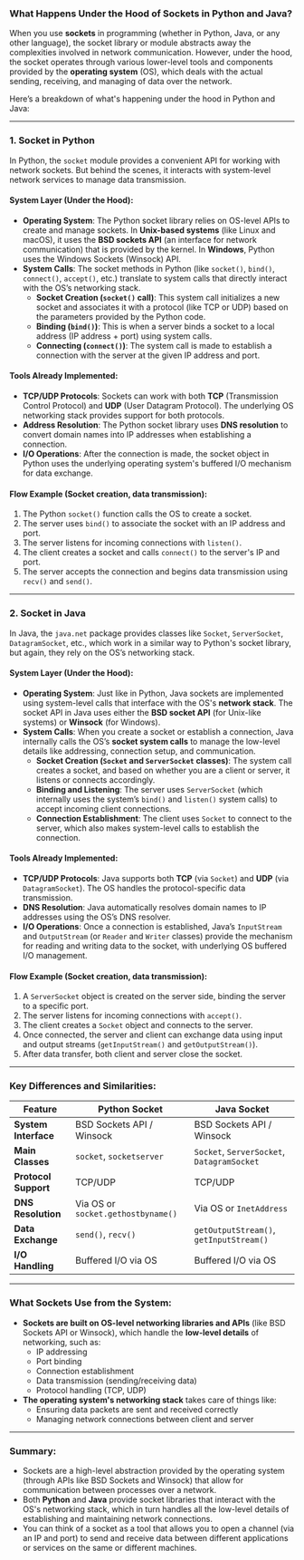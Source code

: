 ### **What Happens Under the Hood of Sockets in Python and Java?**

When you use **sockets** in programming (whether in Python, Java, or any other language), the socket library or module abstracts away the complexities involved in network communication. However, under the hood, the socket operates through various lower-level tools and components provided by the **operating system** (OS), which deals with the actual sending, receiving, and managing of data over the network.

Here’s a breakdown of what's happening under the hood in Python and Java:

---

### **1. Socket in Python**

In Python, the `socket` module provides a convenient API for working with network sockets. But behind the scenes, it interacts with system-level network services to manage data transmission.

#### **System Layer (Under the Hood):**
- **Operating System**: The Python socket library relies on OS-level APIs to create and manage sockets. In **Unix-based systems** (like Linux and macOS), it uses the **BSD sockets API** (an interface for network communication) that is provided by the kernel. In **Windows**, Python uses the Windows Sockets (Winsock) API.
- **System Calls**: The socket methods in Python (like `socket()`, `bind()`, `connect()`, `accept()`, etc.) translate to system calls that directly interact with the OS’s networking stack.
  - **Socket Creation (`socket()` call)**: This system call initializes a new socket and associates it with a protocol (like TCP or UDP) based on the parameters provided by the Python code.
  - **Binding (`bind()`)**: This is when a server binds a socket to a local address (IP address + port) using system calls.
  - **Connecting (`connect()`)**: The system call is made to establish a connection with the server at the given IP address and port.

#### **Tools Already Implemented**:
- **TCP/UDP Protocols**: Sockets can work with both **TCP** (Transmission Control Protocol) and **UDP** (User Datagram Protocol). The underlying OS networking stack provides support for both protocols.
- **Address Resolution**: The Python socket library uses **DNS resolution** to convert domain names into IP addresses when establishing a connection.
- **I/O Operations**: After the connection is made, the socket object in Python uses the underlying operating system's buffered I/O mechanism for data exchange.

#### **Flow Example** (Socket creation, data transmission):
1. The Python `socket()` function calls the OS to create a socket.
2. The server uses `bind()` to associate the socket with an IP address and port.
3. The server listens for incoming connections with `listen()`.
4. The client creates a socket and calls `connect()` to the server's IP and port.
5. The server accepts the connection and begins data transmission using `recv()` and `send()`.

---

### **2. Socket in Java**

In Java, the `java.net` package provides classes like `Socket`, `ServerSocket`, `DatagramSocket`, etc., which work in a similar way to Python's socket library, but again, they rely on the OS’s networking stack.

#### **System Layer (Under the Hood):**
- **Operating System**: Just like in Python, Java sockets are implemented using system-level calls that interface with the OS's **network stack**. The socket API in Java uses either the **BSD socket API** (for Unix-like systems) or **Winsock** (for Windows).
- **System Calls**: When you create a socket or establish a connection, Java internally calls the OS’s **socket system calls** to manage the low-level details like addressing, connection setup, and communication.
  - **Socket Creation (`Socket` and `ServerSocket` classes)**: The system call creates a socket, and based on whether you are a client or server, it listens or connects accordingly.
  - **Binding and Listening**: The server uses `ServerSocket` (which internally uses the system’s `bind()` and `listen()` system calls) to accept incoming client connections.
  - **Connection Establishment**: The client uses `Socket` to connect to the server, which also makes system-level calls to establish the connection.

#### **Tools Already Implemented**:
- **TCP/UDP Protocols**: Java supports both **TCP** (via `Socket`) and **UDP** (via `DatagramSocket`). The OS handles the protocol-specific data transmission.
- **DNS Resolution**: Java automatically resolves domain names to IP addresses using the OS’s DNS resolver.
- **I/O Operations**: Once a connection is established, Java’s `InputStream` and `OutputStream` (or `Reader` and `Writer` classes) provide the mechanism for reading and writing data to the socket, with underlying OS buffered I/O management.

#### **Flow Example** (Socket creation, data transmission):
1. A `ServerSocket` object is created on the server side, binding the server to a specific port.
2. The server listens for incoming connections with `accept()`.
3. The client creates a `Socket` object and connects to the server.
4. Once connected, the server and client can exchange data using input and output streams (`getInputStream()` and `getOutputStream()`).
5. After data transfer, both client and server close the socket.

---

### **Key Differences and Similarities:**

| **Feature**                 | **Python Socket**              | **Java Socket**                  |
|-----------------------------|--------------------------------|-----------------------------------|
| **System Interface**         | BSD Sockets API / Winsock      | BSD Sockets API / Winsock         |
| **Main Classes**             | `socket`, `socketserver`       | `Socket`, `ServerSocket`, `DatagramSocket` |
| **Protocol Support**         | TCP/UDP                        | TCP/UDP                           |
| **DNS Resolution**           | Via OS or `socket.gethostbyname()` | Via OS or `InetAddress`          |
| **Data Exchange**            | `send()`, `recv()`             | `getOutputStream()`, `getInputStream()` |
| **I/O Handling**             | Buffered I/O via OS            | Buffered I/O via OS               |

---

### **What Sockets Use from the System:**
- **Sockets are built on OS-level networking libraries and APIs** (like BSD Sockets API or Winsock), which handle the **low-level details** of networking, such as:
  - IP addressing
  - Port binding
  - Connection establishment
  - Data transmission (sending/receiving data)
  - Protocol handling (TCP, UDP)
- **The operating system's networking stack** takes care of things like:
  - Ensuring data packets are sent and received correctly
  - Managing network connections between client and server

---

### **Summary:**
- Sockets are a high-level abstraction provided by the operating system (through APIs like BSD Sockets and Winsock) that allow for communication between processes over a network.
- Both **Python** and **Java** provide socket libraries that interact with the OS's networking stack, which in turn handles all the low-level details of establishing and maintaining network connections.
- You can think of a socket as a tool that allows you to open a channel (via an IP and port) to send and receive data between different applications or services on the same or different machines.
